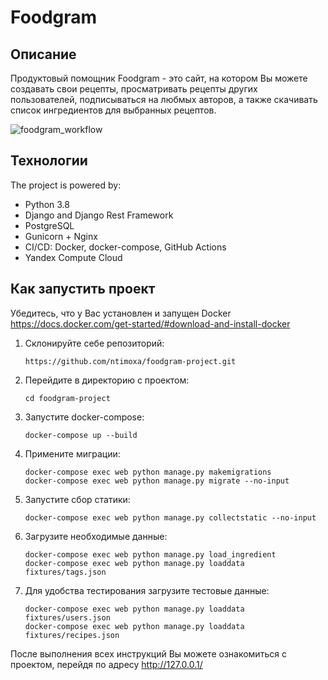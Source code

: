 # Foodgram

## Описание
Продуктовый помощник Foodgram - это сайт, на котором Вы можете создавать свои рецепты, просматривать рецепты других пользователей,
подписываться на любмых авторов, а также скачивать список ингредиентов для выбранных рецептов.

![foodgram_workflow](https://github.com/ntimoxa/foodgram-project/actions/workflows/foodgram.yaml/badge.svg)


## Технологии
The project is powered by:
- Python 3.8
- Django and Django Rest Framework
- PostgreSQL
- Gunicorn + Nginx
- CI/CD: Docker, docker-compose, GitHub Actions
- Yandex Compute Cloud

## Как запустить проект
Убедитесь, что у Вас установлен и запущен Docker https://docs.docker.com/get-started/#download-and-install-docker

1. Склонируйте себе репозиторий: 
   ```
   https://github.com/ntimoxa/foodgram-project.git
   ```
2. Перейдите в директорию с проектом:
   ```
   cd foodgram-project
   ```
3. Запустите docker-compose:
   ```
   docker-compose up --build
   ```
4. Примените миграции:
   ```
   docker-compose exec web python manage.py makemigrations
   docker-compose exec web python manage.py migrate --no-input
   ```
5. Запустите сбор статики:
   ```
   docker-compose exec web python manage.py collectstatic --no-input
   ```
6. Загрузите необходимые данные:
   ```
   docker-compose exec web python manage.py load_ingredient
   docker-compose exec web python manage.py loaddata fixtures/tags.json
   ```

7. Для удобства тестирования загрузите тестовые данные:
   ```
   docker-compose exec web python manage.py loaddata fixtures/users.json
   docker-compose exec web python manage.py loaddata fixtures/recipes.json
   ```

После выполнения всех инструкций Вы можете ознакомиться с проектом, перейдя по адресу http://127.0.0.1/
